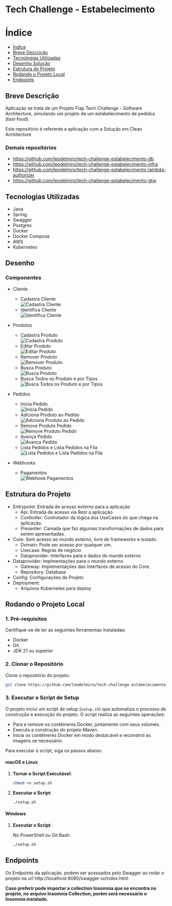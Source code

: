 # Tech Challenge - Estabelecimento

# Índice

* [Índice](#índice)
* [Breve Descrição](#Breve-Descrição)
* [Tecnologias Utilizadas](#Tecnologias-Utilizadas)
* [Desenho Solução](#Desenho-Solução)
* [Estrutura do Projeto](#Estrutura-do-Projeto)
* [Rodando o Projeto Local](#Rodando-o-Projeto-Local)
* [Endpoints](#Endpoints)

## Breve Descrição

Aplicação se trata de um Projeto Fiap Tech Challenge - Software Architecture, simulando um projeto de um estabelecimento
de pedidos (fast-food).

Este repositório é referente a aplicação com a Solução em Clean Architecture

### Demais repositórios
- https://github.com/leodelmiro/tech-challenge-estabelecimento-db
- https://github.com/leodelmiro/tech-challenge-estabelecimento-infra
- https://github.com/leodelmiro/tech-challenge-estabelecimento-lambda-authorizer
- https://github.com/leodelmiro/tech-challenge-estabelecimento-gtw

## Tecnologias Utilizadas

- Java
- Spring
- Swagger
- Postgres
- Docker
- Docker Compose
- AWS
- Kubernetes

## Desenho

### Componentes

- Cliente
    - Cadastra Cliente </br>
      ![Cadastra Cliente](./desenhos/CadastraClienteComponentes.png)
    - Identifica Cliente </br>
      ![Identifica Cliente](./desenhos/IdentificaClienteComponentes.png)

- Produtos
    - Cadastra Produto </br>
      ![Cadastra Produto](./desenhos/CadastraProdutoComponentes.png)
    - Editar Produto </br>
      ![Editar Produto](./desenhos/EditaProdutoComponentes.png)
    - Remover Produto </br>
      ![Remover Produto](./desenhos/RemoveProdutoComponentes.png)
    - Busca Produto </br>
      ![Busca Produto](./desenhos/BuscaProdutoComponentes.png)
    - Busca Todos os Produto e por Tipos </br>
      ![Busca Todos os Produto e por Tipos](./desenhos/ListaProdutosComponentes.png)

- Pedidos
    - Inicia Pedido </br>
      ![Inicia Pedido](./desenhos/IniciaPedidoComponentes.png)
    - Adiciona Produto ao Pedido </br>
      ![Adiciona Produto ao Pedido](./desenhos/AdicionaProdutoAoPedidoComponentes.png)
    - Remove Produto Pedido </br>
      ![Remove Produto Pedido](./desenhos/RemoveProdutoPedidoComponentes.png)
    - Avança Pedido </br>
      ![Avança Pedido](./desenhos/AvancaPedidoComponentes.png)
    - Lista Pedidos e Lista Pedidos na Fila </br>
      ![Lista Pedidos e Lista Pedidos na Fila](./desenhos/ListaPedidosComponentes.png)

- Webhooks
    - Pagamentos </br>
      ![Webhook Pagamentos](./desenhos/WebhookPagamentoComponentes.png)

## Estrutura do Projeto

- Entrypoint: Entrada de acesso externo para a aplicação
    - Api: Entrada de acesso via Rest a aplicação
    - Controller: Controlador da lógica dos UseCases do que chega na aplicação.
    - Presenter: Camada que faz algumas transformações de dados para serem apresentadas.
- Core: Sem acesso ao mundo externo, livre de frameworks e isolado.
    - Domain: Pode ser acesso por qualquer um.
    - Usecase: Regras de negócio
    - Dataprovider: Interfaces para o dados do mundo externo
- Dataprovider: Implmentações para o mundo externo
    - Gateway: Implementações das Interfaces de acesso do Core.
    - Repository: Database
- Config: Configurações do Projeto
- Deployment:
  - Arquivos Kubernetes para deploy

## Rodando o Projeto Local

### 1. Pré-requisitos

Certifique-se de ter as seguintes ferramentas instaladas:

- Docker
- Git
- JDK 21 ou superior

### 2. Clonar o Repositório

Clone o repositório do projeto:

```sh
git clone https://github.com/leodelmiro/tech-challenge-estabelecimento-app
```

### 3. Executar o Script de Setup

O projeto inclui um script de setup (`setup.sh`) que automatiza o processo de construção e execução do projeto. O script
realiza as seguintes operações:

- Para e remove os contêineres Docker, juntamente com seus volumes.
- Executa a construção do projeto Maven.
- Inicia os contêineres Docker em modo destacável e reconstrói as imagens se necessário.

Para executar o script, siga os passos abaixo:

#### macOS e Linux

1. **Tornar o Script Executável**:

    ```sh
    chmod +x setup.sh
    ```

2. **Executar o Script**:

    ```sh
    ./setup.sh
    ```

#### Windows

1. **Executar o Script**:

   No PowerShell ou Git Bash:

    ```sh
    ./setup.sh
    ```

## Endpoints

Os Endpoints da aplicação, podem ser acessados pelo Swagger ao rodar o projeto na
url http://localhost:8080/swagger-ui/index.html

**Caso preferir pode importar a collection Insomnia que se encontra no projeto, no arquivo Insomnia Collection, porém
será
necessário o Insomnia instalado.**
